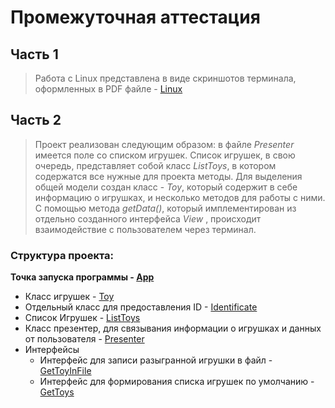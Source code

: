 # Промежуточная аттестация
## Часть 1
> Работа с Linux представлена в виде скриншотов
> терминала, оформленных в PDF файле - [Linux](Linux/WorkWithLinux.pdf)
## Часть 2
> Проект реализован следующим образом: в файле *Presenter* 
> имеется поле со списком игрушек. Список игрушек, в свою очередь,
> представляет собой класс *ListToys*, в котором содержатся все нужные для проекта методы.
> Для выделения общей модели  создан класс - *Toy*, который содержит в себе информацию о игрушках, и несколько методов
> для работы с ними.
> С помощью метода *getData()*, который имплементирован из отдельно созданного интерфейса
>*View* , происходит взаимодействие с пользователем через терминал. 

### Структура проекта:
**Точка запуска программы - [App](App.java)**
* Класс игрушек - [Toy](Model/Toy.java)
* Отдельный класс для предоставления ID - [Identificate](Model/Identificate.java)
* Список Игрушек - [ListToys](Model/ListToys.java)
* Класс презентер, для связывания информации о игрушках и данных от пользователя - [Presenter](Presenter/Presenter.java)
* Интерфейсы
  * Интерфейс для записи разыгранной игрушки в файл - [GetToyInFile](Interfaces/GetToyInFile.java)
  * Интерфейс для формирования списка игрушек по умолчанию - [GetToys](Interfaces/GetToys.java)

